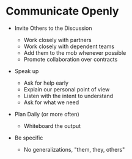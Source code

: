 # Communicate Openly
* Invite Others to the Discussion
  * Work closely with partners
  * Work closely with dependent teams
  * Add them to the mob whenever possible
  * Promote collaboration over contracts

* Speak up
  * Ask for help early
  * Explain our personal point of view
  * Listen with the intent to understand
  * Ask for what we need
* Plan Daily (or more often)
  * Whiteboard the output
* Be specific
  * No generalizations, "them, they, others"
